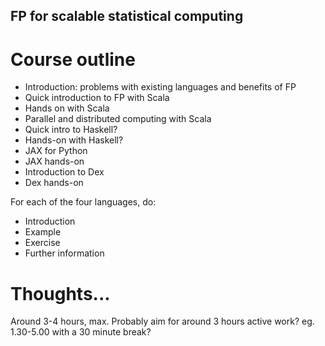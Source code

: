 ## FP for scalable statistical computing

# Course outline

* Introduction: problems with existing languages and benefits of FP
* Quick introduction to FP with Scala
* Hands on with Scala
* Parallel and distributed computing with Scala
* Quick intro to Haskell?
* Hands-on with Haskell?
* JAX for Python
* JAX hands-on
* Introduction to Dex
* Dex hands-on


For each of the four languages, do:

* Introduction
* Example
* Exercise
* Further information

# Thoughts...

Around 3-4 hours, max. Probably aim for around 3 hours active work? eg. 1.30-5.00 with a 30 minute break?


